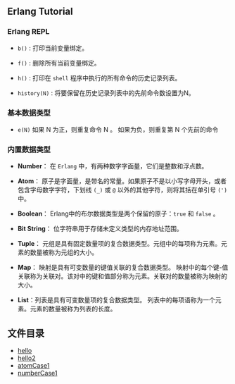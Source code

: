 ## Erlang Tutorial

### Erlang REPL
- `b()`  : 打印当前变量绑定。

- `f()`  : 删除所有当前变量绑定。

- `h()`  : 打印在 `shell` 程序中执行的所有命令的历史记录列表。

- `history(N)` : 将要保留在历史记录列表中的先前命令数设置为N。
### 基本数据类型

- `e(N)` 如果 N 为正，则重复命令 N 。
  如果为负，则重复第 N 个先前的命令


### 内置数据类型

- **Number**：  在 `Erlang` 中，有两种数字字面量，它们是整数和浮点数。

- **Atom**： 原子是字面量，是带名的常量。如果原子不是以小写字母开头，或者包含字母数字字符，下划线 `(_)` 或 `@` 以外的其他字符，则将其括在单引号 `(')` 中。

- **Boolean**：  Erlang中的布尔数据类型是两个保留的原子：`true` 和 `false` 。

- **Bit String**： 位字符串用于存储未定义类型的内存地址范围。

- **Tuple**：  元组是具有固定数量项的复合数据类型。元组中的每项称为元素。元素的数量被称为元组的大小。

- **Map**：  映射是具有可变数量的键值关联的复合数据类型。 映射中的每个键-值关联称为关联对。该对中的键和值部分称为元素。关联对的数量被称为映射的大小。

- **List**：列表是具有可变数量项的复合数据类型。 列表中的每项语称为一个元素。元素的数量被称为列表的长度。


## 文件目录

- [hello](src/base/hello.erl)
- [hello2](src/base/hello2.erl)
- [atomCase1](src/base/atomCase1.erl)
- [numberCase1](src/base/numberCase1.erl)

